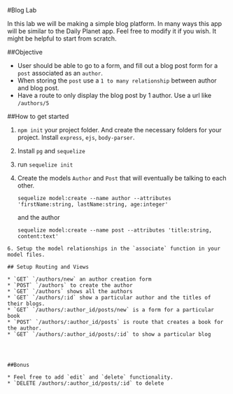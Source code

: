 #Blog Lab

In this lab we will be making a simple blog platform. In many ways this app will be similar to the Daily Planet app. Feel free to modify it if you wish. It might be helpful to start from scratch.

##Objective

* User should be able to go to a form, and fill out a blog post form for a `post` associated as an `author`.
* When storing the `post` use a `1 to many relationship` between author and blog post.
* Have a route to only display the blog post by 1 author. Use a url like `/authors/5`

##How to get started

1. `npm init` your project folder. And create the necessary folders for your project. Install `express`, `ejs`, `body-parser`.
2. Install `pg` and `sequelize` 
4. run `sequelize init` 
5. Create the models `Author` and `Post` that will eventually be talking to each other.

	```
	sequelize model:create --name author --attributes 'firstName:string, lastName:string, age:integer'
	```
	and the author
	
	```
	sequelize model:create --name post --attributes 'title:string, content:text'
```
6. Setup the model relationships in the `associate` function in your model files.

## Setup Routing and Views

* `GET` `/authors/new` an author creation form
* `POST` `/authors` to create the author
* `GET` `/authors` shows all the authors
* `GET` `/authors/:id` show a particular author and the titles of their blogs.
* `GET` `/authors/:author_id/posts/new` is a form for a particular book
* `POST` `/authors/:author_id/posts` is route that creates a book for the author.
* `GET` `/authors/:author_id/posts/:id` to show a particular blog




##Bonus

* Feel free to add `edit` and `delete` functionality.
* `DELETE /authors/:author_id/posts/:id` to delete